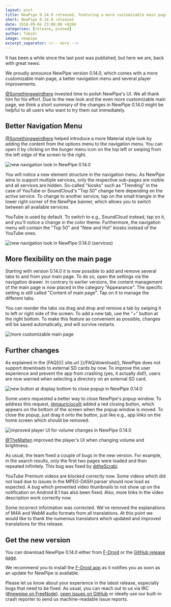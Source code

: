 ```yaml
---
layout: post
title: NewPipe 0.14.0 released, featuring a more customizable main page
short: NewPipe 0.14.0 released
date: 2018-09-04 23:00:00 +0200
categories: [release, pinned]
author: TobiGr
image: newpipe
excerpt_separator: <!-- more -->
---
```


It has been a while since the last post was published, but here we are, back with great news:

We proudly announce NewPipe version 0.14.0, which comes with a more customizable main page, a better navigation menu and several player improvements.

<!-- more -->

[@Somethingweirdhere](https://github.com/Somethingweirdhere) invested time to polish NewPipe's UI. We all thank him for his effort. Due to the new look and the even more customizable main page, we think a short summary of the changes in NewPipe 0.14.0 might be helpful to all users who want to try them out immediately.


## Better Navigation Menu

[@Somethingweirdhere](https://github.com/Somethingweirdhere) helped introduce a more Material style look by adding the content from the options menu to the navigation menu. You can open it by clicking on the burger menu icon on the top left or swiping from the left edge of the screen to the right.

<img src="{{ site.baseurl }}/img/screenshots/shot_navigation_drawer.png" alt="new navigation look in NewPipe 0.14.0" class="no-flow" />


You will notice a new element structure in the navigation menu. As NewPipe aims to support multiple services, only the respective sub-pages are visible and all services are hidden. So-called "kiosks" such as "Trending" in the case of YouTube or SoundCloud's "Top 50" change here depending on the active service. To change to another service, tap on the small triangle in the lower right corner of the NewPipe banner, which allows you to switch between all available services.

YouTube is used by default. To switch to e.g., SoundCloud instead, tap on it, and you'll notice a change in the color theme. Furthermore, the navigation menu will contain the "Top 50" and "New and Hot" kiosks instead of the YouTube ones.

<img src="{{ site.baseurl }}/img/screenshots/shot_navigation_drawer_services.png" alt="new navigation look in NewPipe 0.14.0 (services)" class="no-flow" />


## More flexibility on the main page

Starting with version 0.14.0 it is now possible to add and remove several tabs to and from your main page. To do so, open the settings via the navigation drawer. In contrary to earlier versions, the content management of the main page is now placed in the category "Appearance". The specific setting is still called "Content of main page". Tap on it to manage the different tabs.

You can reorder the tabs via drag and drop and remove a tab by swiping it to left or right side of the screen. To add a new tab, use the "+" button at the right bottom. To make this feature as convenient as possible, changes will be saved automatically, and will survive restarts.

<img src="{{ site.baseurl }}/img/screenshots/shot_settings_main_tabs.png" alt="more customizable main page" class="no-flow" />


## Further changes

As explained in the [FAQ]({{ site.url }}/FAQ/download/), NewPipe does not support downloads to external SD cards by now. To improve the user experience and prevent the app from crashing (yes, it actually did!), users are now warned when selecting a directory on an external SD card.

<img src="{{ site.baseurl }}/img/screenshots/shot_popup_close.png" alt="new button at display bottom to close popup in NewPipe 0.14.0" class="no-flow" />

Some users requested a better way to close NewPipe's popup window. To address this request, [@mauriciocolli](https://github.com/mauriciocolli) added a red closing button, which appears on the bottom of the screen when the popup window is moved. To close the popup, just drag it onto the button, just like e.g., app links on the home screen which should be removed.

<img src="{{ site.baseurl }}/img/screenshots/shot_player_volume_change.png" alt="improved player UI for volume changes in NewPipe 0.14.0" class="no-flow vertical" />

[@TheMatten](https://github.com/TheMatten) improved the player's UI when changing volume and brightness.

As usual, the team fixed a couple of bugs in the new version. For example, in the search results, only the first two pages were loaded and then repeated infinitely. This bug was fixed by [@theScrabi](https://github.com/theScrabi).

YouTube Premium videos are blocked correctly now. Some videos which did not load due to issues in the MPEG-DASH parser should now load as expected. A bug which prevented video thumbnails to not show up on the notification on Android 8.1 has also been fixed. Also, more links in the video description work correctly now.

Some incorrect information was corrected. We've removed the explanations of M4A and WebM audio formats from all translations. At this point we would like to thank the numerous translators which updated and improved translations for this release.

## Get the new version

You can download NewPipe 0.14.0 either from [F-Droid](https://f-droid.org/packages/org.schabi.newpipe/) or the [GitHub release page](https://github.com/TeamNewPipe/NewPipe/releases/tag/v0.14.0).

We recommend you to install the [F-Droid app](https://f-droid.org/) as it notifies you as soon as an update for NewPipe is available.

Please let us know about your experience in the latest release, especially bugs that need to be fixed. As usual, you can reach out to us via IRC ([#newpipe on FreeNode](https://webchat.freenode.net/?channels=newpipe)), [open issues on GitHub](https://github.com/TeamNewPipe/NewPipe/issues/new) or ideally use our built-in crash reporter to send us machine-readable issue reports.
